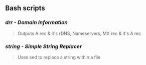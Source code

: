 ## Bash scripts

### *drr - Domain Information*
> Outputs A rec & it's rDNS, Nameservers, MX rec & it's A rec

### *string - Simple String Replacer*
> Uses sed to replace a string within a file

